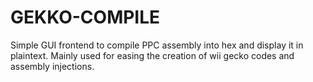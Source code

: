 # GEKKO-COMPILE

Simple GUI frontend to compile PPC assembly into hex and display it in plaintext. Mainly used for easing the creation of wii gecko codes and assembly injections.
